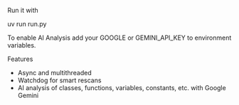 Run it with 

uv run run.py


To enable AI Analysis add your GOOGLE or GEMINI_API_KEY to environment variables.



Features 
- Async and multithreaded
- Watchdog for smart rescans
- AI analysis of classes, functions, variables, constants, etc. with Google Gemini